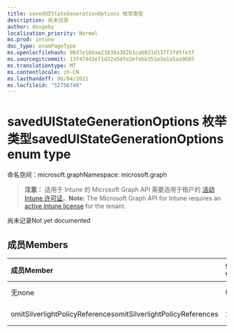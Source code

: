 ```yaml
---
title: savedUIStateGenerationOptions 枚举类型
description: 尚未记录
author: dougeby
localization_priority: Normal
ms.prod: intune
doc_type: enumPageType
ms.openlocfilehash: 98d7e10daa23830a382b1cab021d137f3f45fe3f
ms.sourcegitcommit: 13f474d3e71d32a5dfe2efebb351e3a1a5aa9685
ms.translationtype: MT
ms.contentlocale: zh-CN
ms.lasthandoff: 06/04/2021
ms.locfileid: "52756748"
---
```

# <a name="saveduistategenerationoptions-enum-type"></a><span data-ttu-id="f96b9-103">savedUIStateGenerationOptions 枚举类型</span><span class="sxs-lookup"><span data-stu-id="f96b9-103">savedUIStateGenerationOptions enum type</span></span>

<span data-ttu-id="f96b9-104">命名空间：microsoft.graph</span><span class="sxs-lookup"><span data-stu-id="f96b9-104">Namespace: microsoft.graph</span></span>

> <span data-ttu-id="f96b9-105">**注意：** 适用于 Intune 的 Microsoft Graph API 需要适用于租户的 [活动 Intune 许可证](https://go.microsoft.com/fwlink/?linkid=839381)。</span><span class="sxs-lookup"><span data-stu-id="f96b9-105">**Note:** The Microsoft Graph API for Intune requires an [active Intune license](https://go.microsoft.com/fwlink/?linkid=839381) for the tenant.</span></span>

<span data-ttu-id="f96b9-106">尚未记录</span><span class="sxs-lookup"><span data-stu-id="f96b9-106">Not yet documented</span></span>

## <a name="members"></a><span data-ttu-id="f96b9-107">成员</span><span class="sxs-lookup"><span data-stu-id="f96b9-107">Members</span></span>
|<span data-ttu-id="f96b9-108">成员</span><span class="sxs-lookup"><span data-stu-id="f96b9-108">Member</span></span>|<span data-ttu-id="f96b9-109">值</span><span class="sxs-lookup"><span data-stu-id="f96b9-109">Value</span></span>|<span data-ttu-id="f96b9-110">Description</span><span class="sxs-lookup"><span data-stu-id="f96b9-110">Description</span></span>|
|:---|:---|:---|
|<span data-ttu-id="f96b9-111">无</span><span class="sxs-lookup"><span data-stu-id="f96b9-111">none</span></span>|<span data-ttu-id="f96b9-112">0</span><span class="sxs-lookup"><span data-stu-id="f96b9-112">0</span></span>|<span data-ttu-id="f96b9-113">尚未记录</span><span class="sxs-lookup"><span data-stu-id="f96b9-113">Not yet documented</span></span>|
|<span data-ttu-id="f96b9-114">omitSilverlightPolicyReferences</span><span class="sxs-lookup"><span data-stu-id="f96b9-114">omitSilverlightPolicyReferences</span></span>|<span data-ttu-id="f96b9-115">1</span><span class="sxs-lookup"><span data-stu-id="f96b9-115">1</span></span>|<span data-ttu-id="f96b9-116">尚未记录</span><span class="sxs-lookup"><span data-stu-id="f96b9-116">Not yet documented</span></span>|




